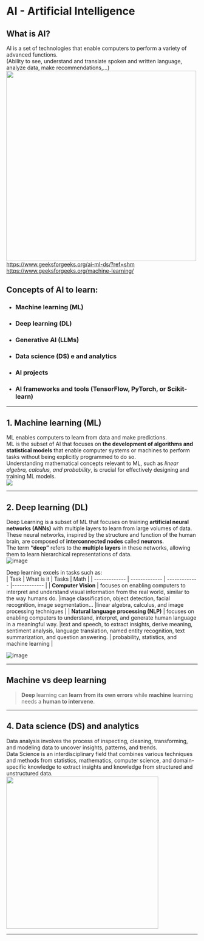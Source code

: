 # AI - Artificial Intelligence
## What is AI?
AI is a set of technologies that enable computers to perform a variety of advanced functions.  
(Ability to see, understand and translate spoken and written language, analyze data, make recommendations,...)
<img width="500" src="https://github.com/user-attachments/assets/33698a58-cf3e-416f-8f9a-9e6394e24b05">  
https://www.geeksforgeeks.org/ai-ml-ds/?ref=shm  
https://www.geeksforgeeks.org/machine-learning/  
## Concepts of AI to learn:
- ### Machine learning (ML)
- ### Deep learning (DL)
- ### Generative AI (LLMs)
- ### Data science (DS) e and analytics
- ### AI projects
- ### AI frameworks and tools (TensorFlow, PyTorch, or Scikit-learn)
------
## 1. Machine learning (ML)
ML enables computers to learn from data and make predictions.   
ML is the subset of AI that focuses on **the development of algorithms and statistical models** that enable computer systems or machines to perform tasks without being explicitly programmed to do so.  
Understanding mathematical concepts relevant to ML, such as *linear algebra, calculus, and probability*, is crucial for effectively designing and training ML models.   
<img src="https://github.com/user-attachments/assets/5eb12742-e9c8-40d2-9352-82db06ba49b2">  


------
## 2. Deep learning (DL)
Deep Learning is a subset of ML that focuses on training **artificial neural networks (ANNs)** with multiple layers to learn from large volumes of data.  
These neural networks, inspired by the structure and function of the human brain, are composed of **interconnected nodes** called **neurons**.  
The term **“deep”** refers to the **multiple layers** in these networks, allowing them to learn hierarchical representations of data.  
![image](https://github.com/user-attachments/assets/652aa89c-ab71-4614-b5c9-eff4aad4bb6c)  

Deep learning excels in tasks such as:  
| Task  | What is it | Tasks | Math | 
| ------------- | ------------- | ------------- |------------- |
| **Computer Vision**  | focuses on enabling computers to interpret and understand visual information from the real world, similar to the way humans do.   |image classification, object detection, facial recognition, image segmentation...   |linear algebra, calculus, and image processing techniques    |
| **Natural language processing (NLP)**  |  focuses on enabling computers to understand, interpret, and generate human language in a meaningful way.   |text and speech, to extract insights, derive meaning, sentiment analysis, language translation, named entity recognition, text summarization, and question answering.    |  probability, statistics, and machine learning    |

![image](https://github.com/user-attachments/assets/92a2ddb6-a36c-485c-867b-2810e885dd17)

------
## Machine vs deep learning
> **Deep** learning can **learn from its own errors** while **machine** learning needs a **human to intervene**.
------
## 4. Data science (DS) and analytics
Data analysis involves the process of inspecting, cleaning, transforming, and modeling data to uncover insights, patterns, and trends.  
Data Science is an interdisciplinary field that combines various techniques and methods from statistics, mathematics, computer science, and domain-specific knowledge to extract insights and knowledge from structured and unstructured data.   
<img width="400" src="https://github.com/user-attachments/assets/0e2f39fd-b755-46af-b2d3-709db85fbd46">  

------

